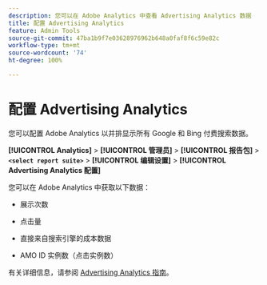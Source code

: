 ```yaml
---
description: 您可以在 Adobe Analytics 中查看 Advertising Analytics 数据
title: 配置 Advertising Analytics
feature: Admin Tools
source-git-commit: 47ba1b9f7e03628976962b648a0faf8f6c59e82c
workflow-type: tm+mt
source-wordcount: '74'
ht-degree: 100%

---
```



# 配置 Advertising Analytics

您可以配置 Adobe Analytics 以并排显示所有 Google 和 Bing 付费搜索数据。

**[!UICONTROL Analytics]** > **[!UICONTROL 管理员]** > **[!UICONTROL 报告包]** > **`<select report suite>`** > **[!UICONTROL 编辑设置]** > **[!UICONTROL Advertising Analytics 配置]**

您可以在 Adobe Analytics 中获取以下数据：

* 展示次数

* 点击量

* 直接来自搜索引擎的成本数据

* AMO ID 实例数（点击实例数）

有关详细信息，请参阅 [Advertising Analytics 指南](/help/integrate/c-advertising-analytics/overview.md)。